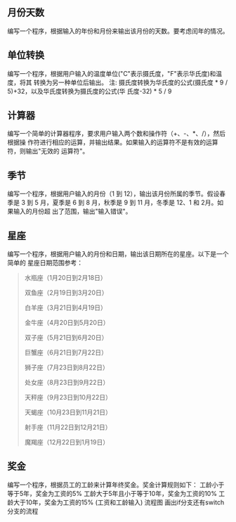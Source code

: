 ## 月份天数

 编写一个程序，根据输入的年份和月份来输出该月份的天数。要考虑闰年的情况。

##  单位转换

 编写一个程序，根据用户输入的温度单位("C"表示摄氏度，"F"表示华氏度)和温度，将其 转换为另一种单位后输出。 注: 摄氏度转换为华氏度的公式(摄氏度 * 9 / 5)+32，以及华氏度转换为摄氏度的公式(华 氏度-32) * 5 / 9 

## 计算器 

编写一个简单的计算器程序，要求用户输入两个数和操作符（+、-、*、/），然后根据操 作符进行相应的运算，并输出结果。如果输入的运算符不是有效的运算符，则输出"无效的 运算符"。 

## 季节

 编写一个程序，根据用户输入的月份（1 到 12），输出该月份所属的季节。假设春季是 3 到 5 月，夏季是 6 到 8 月，秋季是 9 到 11 月，冬季是 12、1 和 2月。如果输入的月份超 出了范围，输出"输入错误"。 

## 星座

 编写一个程序，根据用户输入的月份和日期，输出该日期所在的星座。以下是一个简单的 星座日期范围参考： 

> 水瓶座（1月20日到2月18日）
>
>  双鱼座（2月19日到3月20日） 
>
> 白羊座（3月21日到4月19日） 
>
> 金牛座（4月20日到5月20日）
>
>  双子座（5月21日到6月20日）
>
>  巨蟹座（6月21日到7月22日） 
>
> 狮子座（7月23日到8月22日） 
>
> 处女座（8月23日到9月22日） 
>
> 天秤座（9月23日到10月22日） 
>
> 天蝎座（10月23日到11月21日）
>
>  射手座（11月22日到12月21日） 
>
> 魔羯座（12月22日到1月19日） 

## 奖金

 编写一个程序，根据员工的工龄来计算年终奖金。奖金计算规则如下： 工龄小于等于5年，奖金为工资的5% 工龄大于5年且小于等于10年，奖金为工资的10% 工龄大于10年，奖金为工资的15% (工资和工龄输入) 流程图 画出if分支还有switch分支的流程